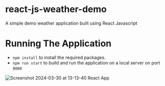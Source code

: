 # react-js-weather-demo
 A simple demo weather application built using React Javascript

# Running The Application

- `npm install` to install the required packages.
- `npm run start` to build and run the application on a local server on port `8080`
  

![Screenshot 2024-03-30 at 13-13-40 React App](https://github.com/fingerthief/react-js-weather-demo/assets/2380471/85003269-ba21-4538-93eb-d7e71aa49367)
